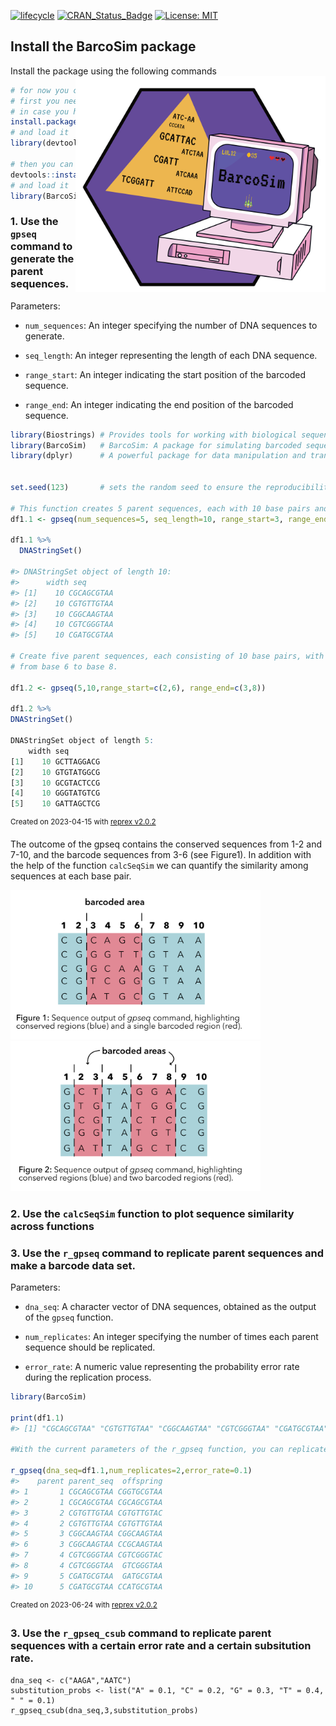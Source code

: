 [![lifecycle](https://img.shields.io/badge/lifecycle-experimental-orange.svg)](https://www.tidyverse.org/lifecycle/#experimental)
[![CRAN\_Status\_Badge](http://www.r-pkg.org/badges/version/icon)](https://cran.r-project.org/package=icons)
[![License: MIT](https://img.shields.io/badge/License-MIT-green.svg)](https://opensource.org/licenses/MIT)

## Install the BarcoSim package
Install the package using the following commands  <img align="right" src="logo/BarcoSim_Logo.png" width=400>

```r
# for now you can install the developemental version of ltc
# first you need to install the devtools package 
# in case you have not already installed
install.packages("devtools") 
# and load it
library(devtools)

# then you can install the dev version of the ltc
devtools::install_github("loukesio/BarcoSim")
# and load it
library(BarcoSim)
```

### 1. Use the `gpseq` command to generate the parent sequences.
 Parameters:
- `num_sequences`: An integer specifying the number of DNA sequences to generate.

- `seq_length`: An integer representing the length of each DNA sequence.

- `range_start`: An integer indicating the start position of the barcoded sequence.

- `range_end`: An integer indicating the end position of the barcoded sequence.


``` r
library(Biostrings) # Provides tools for working with biological sequences, such as DNA, RNA, and protein sequences
library(BarcoSim)   # BarcoSim: A package for simulating barcoded sequencing data
library(dplyr)      # A powerful package for data manipulation and transformation,


set.seed(123)       # sets the random seed to ensure the reproducibility of a random processes (generation of sequences)

# This function creates 5 parent sequences, each with 10 base pairs and a single barcode area spanning from base 3 to base 6.
df1.1 <- gpseq(num_sequences=5, seq_length=10, range_start=3, range_end=6)

df1.1 %>% 
  DNAStringSet()
  
#> DNAStringSet object of length 10:
#>      width seq
#> [1]    10 CGCAGCGTAA
#> [2]    10 CGTGTTGTAA
#> [3]    10 CGGCAAGTAA
#> [4]    10 CGTCGGGTAA
#> [5]    10 CGATGCGTAA

# Create five parent sequences, each consisting of 10 base pairs, with multiple barcoded regions spanning from base 2 to base 3 and 
# from base 6 to base 8.

df1.2 <- gpseq(5,10,range_start=c(2,6), range_end=c(3,8))

df1.2 %>% 
DNAStringSet()

DNAStringSet object of length 5:
    width seq
[1]    10 GCTTAGGACG
[2]    10 GTGTATGGCG
[3]    10 GCGTACTCCG
[4]    10 GGGTATGTCG
[5]    10 GATTAGCTCG

```
<sup>Created on 2023-04-15 with [reprex v2.0.2](https://reprex.tidyverse.org)</sup>

The outcome of the gpseq contains the conserved sequences from 1-2 and 7-10, and the barcode sequences from 3-6 (see Figure1). In addition with the help of the function `calcSeqSim` we can quantify the similarity among sequences at each base pair.

<p float="left">
  <img src="logo/Figure1_Barcosim.png" width="400" />
  <img src="logo/Figure2_Barcosim.png" width="400" />
</p>

### 2. Use the `calcSeqSim` function to plot sequence similarity across functions

### 3. Use the `r_gpseq` command to replicate parent sequences and make a barcode data set. 
 Parameters:

- `dna_seq`: A character vector of DNA sequences, obtained as the output of the `gpseq` function.

- `num_replicates`: An integer specifying the number of times each parent sequence should be replicated.

- `error_rate`: A numeric value representing the probability error rate during the replication process.

``` r
library(BarcoSim)

print(df1.1)
#> [1] "CGCAGCGTAA" "CGTGTTGTAA" "CGGCAAGTAA" "CGTCGGGTAA" "CGATGCGTAA"

#With the current parameters of the r_gpseq function, you can replicate each parent DNA sequence in dna_seq twice with a 0.1 probability error rate.

r_gpseq(dna_seq=df1.1,num_replicates=2,error_rate=0.1)
#>    parent parent_seq  offspring
#> 1       1 CGCAGCGTAA CGGTGCGTAA
#> 2       1 CGCAGCGTAA CGCAGCGTAA
#> 3       2 CGTGTTGTAA CGTGTTGTAC
#> 4       2 CGTGTTGTAA CGTGTTGTAA
#> 5       3 CGGCAAGTAA CGGCAAGTAA
#> 6       3 CGGCAAGTAA CCGCAAGTAA
#> 7       4 CGTCGGGTAA CGTCGGGTAC
#> 8       4 CGTCGGGTAA  GTCGGGTAA
#> 9       5 CGATGCGTAA  GATGCGTAA
#> 10      5 CGATGCGTAA CCATGCGTAA
```
<sup>Created on 2023-06-24 with [reprex v2.0.2](https://reprex.tidyverse.org)</sup>


### 3. Use the `r_gpseq_csub` command to replicate parent sequences with a certain error rate and a certain subsitution rate.

```
dna_seq <- c("AAGA","AATC")
substitution_probs <- list("A" = 0.1, "C" = 0.2, "G" = 0.3, "T" = 0.4, " " = 0.1)
r_gpseq_csub(dna_seq,3,substitution_probs)
```
